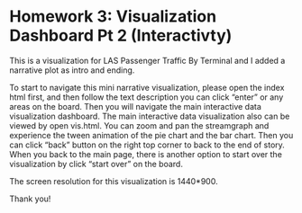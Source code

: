 # Homework 3:  Visualization Dashboard Pt 2 (Interactivty)
This is a visualization for LAS Passenger Traffic By Terminal and I added a narrative plot as intro and ending. 

To start to navigate this mini narrative visualization, please open the index html first, and then follow the text description you can click “enter” or any areas on the board. Then you will navigate the main interactive data visualization dashboard. The main interactive data visualization also can be viewed by open vis.html. You can zoom and pan the streamgraph and experience the tween animation of the pie chart and the bar chart. Then you can click “back” button on the right top corner to back to the end of story. When you back to the main page, there is another option to start over the visualization by click “start over” on the board.

The screen resolution for this visualization is 1440*900.

Thank you!